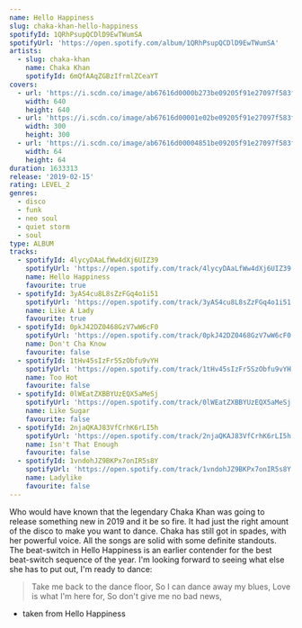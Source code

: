 ```yaml
---
name: Hello Happiness
slug: chaka-khan-hello-happiness
spotifyId: 1QRhPsupQCDlD9EwTWumSA
spotifyUrl: 'https://open.spotify.com/album/1QRhPsupQCDlD9EwTWumSA'
artists:
  - slug: chaka-khan
    name: Chaka Khan
    spotifyId: 6mQfAAqZGBzIfrmlZCeaYT
covers:
  - url: 'https://i.scdn.co/image/ab67616d0000b273be09205f91e27097f583f058'
    width: 640
    height: 640
  - url: 'https://i.scdn.co/image/ab67616d00001e02be09205f91e27097f583f058'
    width: 300
    height: 300
  - url: 'https://i.scdn.co/image/ab67616d00004851be09205f91e27097f583f058'
    width: 64
    height: 64
duration: 1633313
release: '2019-02-15'
rating: LEVEL_2
genres:
  - disco
  - funk
  - neo soul
  - quiet storm
  - soul
type: ALBUM
tracks:
  - spotifyId: 4lycyDAaLfWw4dXj6UIZ39
    spotifyUrl: 'https://open.spotify.com/track/4lycyDAaLfWw4dXj6UIZ39'
    name: Hello Happiness
    favourite: true
  - spotifyId: 3yAS4cu8L8sZzFGq4o1i51
    spotifyUrl: 'https://open.spotify.com/track/3yAS4cu8L8sZzFGq4o1i51'
    name: Like A Lady
    favourite: true
  - spotifyId: 0pkJ42DZ0468GzV7wW6cF0
    spotifyUrl: 'https://open.spotify.com/track/0pkJ42DZ0468GzV7wW6cF0'
    name: Don't Cha Know
    favourite: false
  - spotifyId: 1tHv45sIzFr5SzObfu9vYH
    spotifyUrl: 'https://open.spotify.com/track/1tHv45sIzFr5SzObfu9vYH'
    name: Too Hot
    favourite: false
  - spotifyId: 0lWEatZXBBYUzEQX5aMeSj
    spotifyUrl: 'https://open.spotify.com/track/0lWEatZXBBYUzEQX5aMeSj'
    name: Like Sugar
    favourite: false
  - spotifyId: 2njaQKAJ83VfCrhK6rLI5h
    spotifyUrl: 'https://open.spotify.com/track/2njaQKAJ83VfCrhK6rLI5h'
    name: Isn't That Enough
    favourite: false
  - spotifyId: 1vndohJZ9BKPx7onIR5s8Y
    spotifyUrl: 'https://open.spotify.com/track/1vndohJZ9BKPx7onIR5s8Y'
    name: Ladylike
    favourite: false
---
```

Who would have known that the legendary Chaka Khan was going to release something new in 2019
and it be so fire. It had just the right amount of the disco to make you want to dance. Chaka
has still got in spades, with her powerful voice. All the songs are solid with some definite
standouts. The beat-switch in Hello Happiness is an earlier contender for the best beat-switch
sequence of the year. I'm looking forward to seeing what else she has to put out, I'm ready
to dance:

> Take me back to the dance floor, So I can dance away my blues, Love is what I'm here for,
> So don't give me no bad news,
- taken from Hello Happiness
